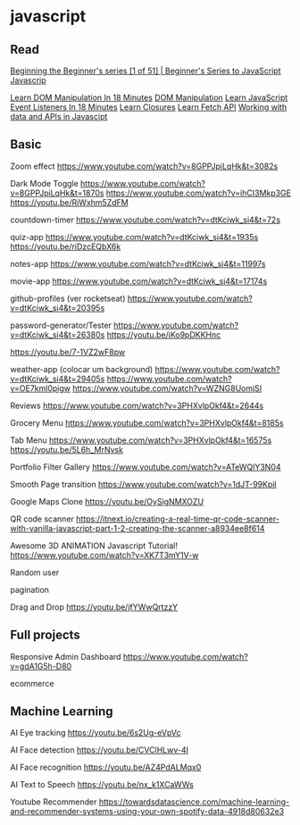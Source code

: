 # javascript

## Read
[Beginning the Beginner's series [1 of 51] | Beginner's Series to JavaScript](https://www.youtube.com/watch?v=_EDM5aPVLmo)
[Javascrip](https://www.youtube.com/watch?v=093dIOCNeIc)

[Learn DOM Manipulation In 18 Minutes](https://www.youtube.com/watch?v=y17RuWkWdn8)
[DOM Manipulation](https://www.youtube.com/watch?v=Qqx_wzMmFeA&list=PLPyP3A7jzgoUEil7NurKTzfIrIium-KbU&index=9&t=437s)
[Learn JavaScript Event Listeners In 18 Minutes](https://www.youtube.com/watch?v=XF1_MlZ5l6M)
[Learn Closures](https://www.youtube.com/watch?v=3a0I8ICR1Vg)
[Learn Fetch API](https://www.youtube.com/watch?v=cuEtnrL9-H0)
[Working with data and APIs in Javascipt](https://www.youtube.com/watch?v=uxf0--uiX0I)


## Basic

Zoom effect
https://www.youtube.com/watch?v=8GPPJpiLqHk&t=3082s

Dark Mode Toggle
https://www.youtube.com/watch?v=8GPPJpiLqHk&t=1870s
https://www.youtube.com/watch?v=ihCI3Mkp3GE
https://youtu.be/RiWxhm5ZdFM

countdown-timer
https://www.youtube.com/watch?v=dtKciwk_si4&t=72s

quiz-app
https://www.youtube.com/watch?v=dtKciwk_si4&t=1935s
https://youtu.be/riDzcEQbX6k

notes-app
https://www.youtube.com/watch?v=dtKciwk_si4&t=11997s

movie-app
https://www.youtube.com/watch?v=dtKciwk_si4&t=17174s

github-profiles (ver rocketseat)
https://www.youtube.com/watch?v=dtKciwk_si4&t=20395s

password-generator/Tester
https://www.youtube.com/watch?v=dtKciwk_si4&t=26380s
https://youtu.be/iKo9pDKKHnc

https://youtu.be/7-1VZ2wF8pw

weather-app (colocar um background)
https://www.youtube.com/watch?v=dtKciwk_si4&t=29405s
https://www.youtube.com/watch?v=OE7kml0pigw
https://www.youtube.com/watch?v=WZNG8UomjSI

Reviews
https://www.youtube.com/watch?v=3PHXvlpOkf4&t=2644s

Grocery Menu
https://www.youtube.com/watch?v=3PHXvlpOkf4&t=8185s

Tab Menu
https://www.youtube.com/watch?v=3PHXvlpOkf4&t=16575s
https://youtu.be/5L6h_MrNvsk

Portfolio Filter Gallery
https://www.youtube.com/watch?v=ATeWQlY3N04

Smooth Page transition
https://www.youtube.com/watch?v=1dJT-99KpiI

Google Maps Clone
https://youtu.be/OySigNMXOZU

QR code scanner
https://itnext.io/creating-a-real-time-qr-code-scanner-with-vanilla-javascript-part-1-2-creating-the-scanner-a8934ee8f614

Awesome 3D ANIMATION Javascript Tutorial!
https://www.youtube.com/watch?v=XK7T3mY1V-w

Random user

pagination

Drag and Drop
https://youtu.be/jfYWwQrtzzY

## Full projects
Responsive Admin Dashboard
https://www.youtube.com/watch?v=gdA1G5h-D80

ecommerce

## Machine Learning
AI Eye tracking
https://youtu.be/6s2Ug-eVpVc

AI Face detection
https://youtu.be/CVClHLwv-4I

AI Face recognition
https://youtu.be/AZ4PdALMqx0

AI Text to Speech 
https://youtu.be/nx_k1XCaWWs

Youtube Recommender
https://towardsdatascience.com/machine-learning-and-recommender-systems-using-your-own-spotify-data-4918d80632e3